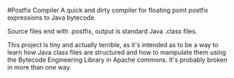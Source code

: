 #Postfix Compiler
A quick and dirty compiler for floating point postfix expressions to Java bytecode.

Source files end with .postfix, output is standard Java .class files.

This project is tiny and actually terrible, as it's intended as to be a way to learn how Java class files are structured and how to manipulate them using the Bytecode Engineering Library in Apache commons. It's probably broken in more than one way.